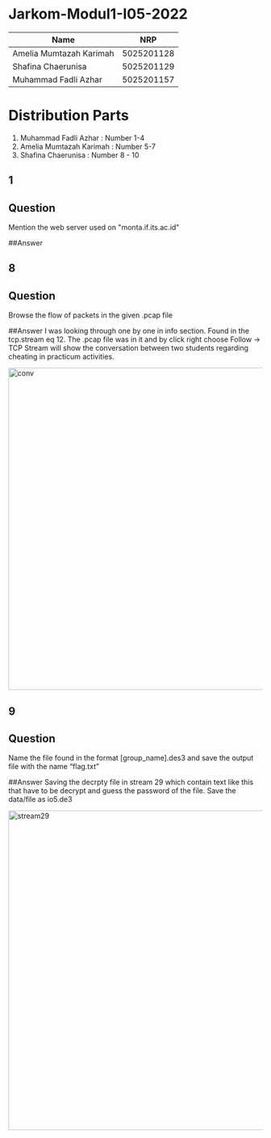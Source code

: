 # Jarkom-Modul1-I05-2022

| Name | NRP |
| ------ | ------ |
| Amelia Mumtazah Karimah | 5025201128 |
| Shafina Chaerunisa | 5025201129 |
| Muhammad Fadli Azhar | 5025201157 |

# Distribution Parts

1. Muhammad Fadli Azhar : Number 1-4
2. Amelia Mumtazah Karimah : Number 5-7
3. Shafina Chaerunisa : Number 8 - 10

## 1
## Question
Mention the web server used on "monta.if.its.ac.id"

##Answer



## 8
## Question
Browse the flow of packets in the given .pcap file

##Answer
I was looking through one by one in info section. Found in the tcp.stream eq 12. The .pcap file was in it and by click right choose Follow -> TCP Stream will show the conversation between two students regarding cheating in practicum activities.

<img width="638" alt="conv" src="https://user-images.githubusercontent.com/112922727/192083018-a0be505c-50ab-499c-89ed-7638db53a682.png">

## 9
## Question
Name the file found in the format [group_name].des3 and save the output file with the name “flag.txt”

##Answer
Saving the decrpty file in stream 29 which contain text like this that have to be decrypt and guess the password of the file. Save the data/file as io5.de3

<img width="633" alt="stream29" src="https://user-images.githubusercontent.com/112922727/192083166-7cdec58f-0945-45cf-8f85-76d2eff5f320.png">


